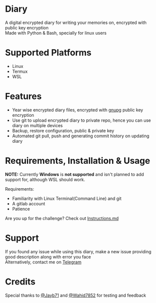 # Diary
A digital encrypted diary for writing your memories on, encrypted with public key encryption <br>
Made with Python & Bash, specially for linux users <br>

# Supported Platforms
- Linux
- Termux
- WSL

# Features
- Year wise encrypted diary files, encrypted with [gnupg](https://gnupg.org/) public key encryption
- Use git to upload encrypted diary to private repo, hence you can use diary on multiple devices
- Backup, restore configuration, public & private key
- Automated git pull, push and generating commit history on updating diary

# Requirements, Installation & Usage
**NOTE:** Currently **Windows** is **not supported** and isn't planned to add support for, although WSL should work.

Requirements:
- Familiarity with Linux Terminal(Command Line) and git
- A gitlab account
- Patience 

Are you up for the challenge?
Check out [Instructions.md](https://github.com/FrosT2k5/diary/blob/master/Instructions.md)

# Support
If you found any issue while using this diary, make a new issue providing good description along with error you face <br>
Alternatively, contact me on [Telegram](https://t.me/SuperCosmicBeing)

# Credits
Special thanks to [@Jayb71](https://github.com/jayb71) and [@Wahid7852](https://github.com/Wahid7852/) for testing and feedback
